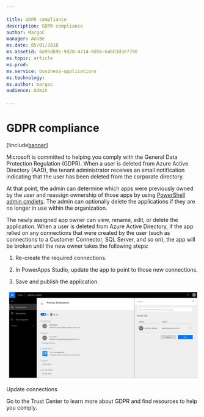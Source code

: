```yaml
---

title: GDPR compliance
description: GDPR compliance
author: MargoC
manager: AnnBe
ms.date: 05/01/2018
ms.assetid: 8a95db9b-9d28-4714-9d56-646b3d3e7790
ms.topic: article
ms.prod: 
ms.service: business-applications
ms.technology: 
ms.author: margoc
audience: Admin

---
```

#  GDPR compliance




[!include[banner](../../includes/banner.md)]

Microsoft is committed to helping you comply with the General Data Protection
Regulation (GDPR). When a user is deleted from Azure Active Directory (AAD), the
tenant administrator receives an email notification indicating that the user has
been deleted from the corporate directory.

At that point, the admin can determine which apps were previously owned by the
user and reassign ownership of those apps by using [PowerShell admin
cmdlets](https://powerapps.microsoft.com/blog/). The admin can optionally delete
the applications if they are no longer in use within the organization.

The newly assigned app owner can view, rename, edit, or delete the application.
When a user is deleted from Azure Active Directory, if the app relied on any
connections that were created by the user (such as connections to a Customer
Connector, SQL Server, and so on), the app will be broken until the new owner
takes the following steps:

1.  Re-create the required connections.

2.  In PowerApps Studio, update the app to point to those new connections.

3.  Save and publish the application.

![A screenshot showing data connections](media/gdpr-compliance-1.png "A screenshot showing data connections")
<!-- Picture 11 -->


Update connections

Go to the Trust Center to learn more about GDPR and find resources to help you
comply.


